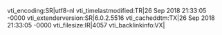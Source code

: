 vti_encoding:SR|utf8-nl
vti_timelastmodified:TR|26 Sep 2018 21:33:05 -0000
vti_extenderversion:SR|6.0.2.5516
vti_cacheddtm:TX|26 Sep 2018 21:33:05 -0000
vti_filesize:IR|4057
vti_backlinkinfo:VX|
